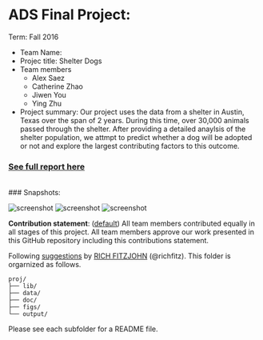 # ADS Final Project: 

Term: Fall 2016

+ Team Name:
+ Projec title: Shelter Dogs 
+ Team members
	+ Alex Saez
	+ Catherine Zhao
	+ Jiwen You
	+ Ying Zhu
+ Project summary: Our project uses the data from a shelter in Austin, Texas over the span of 2 years. During this time, over 30,000 animals passed through the shelter. After providing a detailed anaylsis of the shelter population, we attmpt to predict whether a dog will be adopted or not and explore the largest contributing factors to this outcome. 

### [See full report here](http://www.columbia.edu/~as3171/final_report_proj5.html)

<br/>
### Snapshots:

![screenshot](https://raw.githubusercontent.com/TZstatsADS/Fall2016-proj5-proj5-grp10/master/figs/screenshot1.PNG)
![screenshot](https://raw.githubusercontent.com/TZstatsADS/Fall2016-proj5-proj5-grp10/master/figs/screenshot2.PNG)
![screenshot](https://raw.githubusercontent.com/TZstatsADS/Fall2016-proj5-proj5-grp10/master/figs/screenshot3.PNG)


	
	
**Contribution statement**: ([default](doc/a_note_on_contributions.md)) All team members contributed equally in all stages of this project. All team members approve our work presented in this GitHub repository including this contributions statement. 


Following [suggestions](http://nicercode.github.io/blog/2013-04-05-projects/) by [RICH FITZJOHN](http://nicercode.github.io/about/#Team) (@richfitz). This folder is orgarnized as follows.

```
proj/
├── lib/
├── data/
├── doc/
├── figs/
└── output/
```

Please see each subfolder for a README file.
